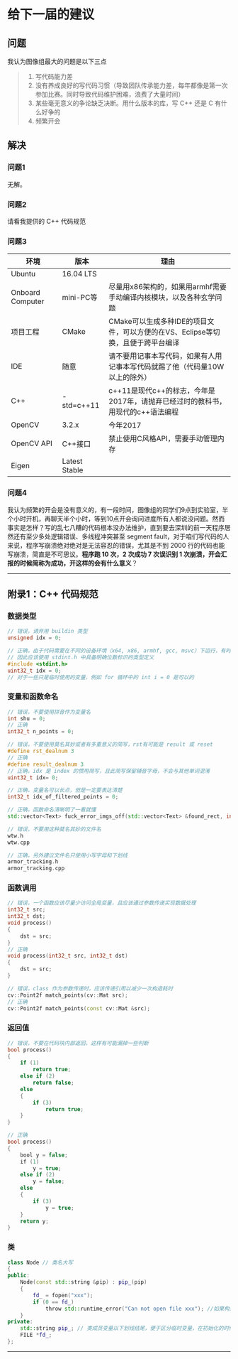 
# 给下一届的建议

## 问题
我认为图像组最大的问题是以下三点
> 1. 写代码能力差
> 2. 没有养成良好的写代码习惯（导致团队传承能力差，每年都像是第一次参加比赛。同时导致代码维护困难，浪费了大量时间）
> 3. 某些毫无意义的争论缺乏决断。用什么版本的库，写 C++ 还是 C 有什么好争的
> 4. 频繁开会

## 解决
### 问题1
无解。
### 问题2
请看我提供的 C++ 代码规范
### 问题3
|环境|版本|理由|
|-|-|-|
|Ubuntu|16.04 LTS||
|Onboard Computer|mini-PC等|尽量用x86架构的，如果用armhf需要手动编译内核模块，以及各种玄学问题|
|项目工程|CMake|CMake可以生成多种IDE的项目文件，可以方便的在VS、Eclipse等切换，且便于跨平台编译|
|IDE|随意|请不要用记事本写代码，如果有人用记事本写代码就踢了他（代码量10W以上的除外）|
|C++|-std=c++11|c++11是现代c++的标志，今年是2017年，请抛弃已经过时的教科书，用现代的c++语法编程|
|OpenCV|3.2.x|今年2017|
|OpenCV API|C++接口|禁止使用C风格API，需要手动管理内存|
|Eigen|Latest Stable||
### 问题4
我认为频繁的开会是没有意义的，有一段时间，图像组的同学们9点到实验室，半个小时开机，再聊天半个小时，等到10点开会询问进度所有人都说没问题。然而事实是怎样？写的乱七八糟的代码根本没办法维护，直到要去深圳的前一天程序居然还有至少多处逻辑错误、多线程冲突甚至 segment fault，对于咱们写代码的人来说，程序写崩溃绝对绝对是无法容忍的错误，尤其是不到 2000 行的代码也能写崩溃，简直是不可思议。**程序跑 10 次，2 次成功 7 次误识别 1 次崩溃，开会汇报的时候简称为成功，开这样的会有什么意义**？

-----
## 附录1：C++ 代码规范
### 数据类型
```C++
// 错误，请弃用 buildin 类型
unsigned idx = 0;

// 正确，由于代码需要在不同的设备环境（x64, x86, armhf, gcc, msvc）下运行，有时还需要与电控通信
// 因此应该使用 stdint.h 中具备明确位数标识的类型定义
#include <stdint.h>
uint32_t idx = 0;
// 对于一些只是临时使用的变量，例如 for 循环中的 int i = 0 是可以的
```

### 变量和函数命名
```C++
// 错误，不要使用拼音作为变量名
int shu = 0;
// 正确
int32_t n_points = 0;

// 错误，不要使用莫名其妙或者有多重意义的简写，rst有可能是 result 或 reset
#define rst_dealnum 3
// 正确
#define result_dealnum 3
// 正确，idx 是 index 的惯用简写，且此简写保留辅音字母，不会与其他单词混淆
uint32_t idx= 0;

// 正确，变量名可以长点，但是一定要表达清楚
int32_t idx_of_filtered_points = 0;

// 正确，函数命名清晰明了一看就懂
std::vector<Text> fuck_error_imgs_off(std::vector<Text> &found_rect, int target_rows, int target_cols);

// 错误，不要用这种莫名其妙的文件名
wtw.h
wtw.cpp

// 正确，另外建议文件名只使用小写字母和下划线
armor_tracking.h
armor_tracking.cpp
```

### 函数调用
```C++
// 错误，一个函数应该尽量少访问全局变量，且应该通过参数传递实现数据处理
int32_t src;
int32_t dst;
void process()
{
    dst = src;
}
// 正确
void process(int32_t src, int32_t dst)
{
    dst = src;
}

// 错误，class 作为参数传递时，应该传递引用以减少一次构造耗时
cv::Point2f match_points(cv::Mat src);
// 正确
cv::Point2f match_points(const cv::Mat &src);
```

### 返回值
```C++
// 错误，不要在代码块内部返回，这样有可能漏掉一些判断
bool process()
{
    if (1)
        return true;
    else if (2)
        return false;
    else
    {
        if (3)
            return true;
    }
}

// 正确
bool process()
{
    bool y = false;
    if (1)
        y = true;
    else if (2)
        y = false;
    else
    {
        if (3)
            y = true;
    }
    return y;
}
```

### 类
```C++
class Node // 类名大写
{
public:
    Node(const std::string &pip) : pip_(pip)
    {
        fd_ = fopen("xxx");
        if (0 == fd_)
            throw std::runtime_error("Can not open file xxx"); //如果构造函数出错没办法返回，应该直接抛出异常
    }
private:
    std::string pip_; // 类成员变量以下划线结尾，便于区分临时变量，在初始化的时候方便构造
    FILE *fd_;
};
```
-----
